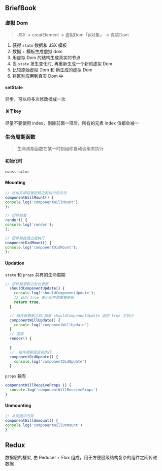## BriefBook

### 虚拟 Dom

> JSX -> creatElement -> 虚拟Dom「js对象」 -> 真实Dom

1. 获得 `state` 数据和 JSX 模板
2. 数据 + 模板生成虚拟 dom
3. 用虚拟 Dom 的结构生成真实的节点
4. 当 `state` 发生变化时, 再重新生成一个新的虚拟 Dom
5. 比较原始虚拟 Dom 和 新生成的虚拟 Dom
6. 将区别应用到真实 Dom 中

#### setState

异步，可以将多次修改揉成一次

#### 关于key

尽量不要使用 index，删除前面一项后，所有的元素 Index 值都会减一

### 生命周期函数

> 生命周期函数在某一时刻组件自动调用来执行

#### 初始化时

`constructor`

#### Mounting

```js
// 在组件即将被挂载之前执行的方法
componentWillMount() {
console.log('componentWillMount');
};

// 组件挂载
render() {
console.log('render');
};

// 组件被挂载之后执行
componentDidMount() {
console.log('componentDidMount');
};
```

#### Updation

`state` 和 `props` 共有的生命周期

```js
// 组件被更新之前会更新
  shouldComponentUpdate() {
    console.log('shouldComponentUpdate');
    // 返回 true 表示组件需要被更新
    return true;
  }

  // 组件被更新之前,如果 shouldComponentUpdate 返回 true 才执行
  componentWillUpdate() {
    console.log('componentWillUpdate')
  }
  // 渲染
  render() {
  
  }
  //  组件更新完后会执行
  componentDidUpdate() {
    console.log('componentDidUpdate')
  }
```

`props` 独有

```js
componentWillReceiveProps () {
  console.log('componentWillReceiveProps')
}
```

#### Unmounting

```js
// 从页面中去除
componentWillUnmount() {
console.log('componentWillUnmount')
}
```

## Redux

数据层的框架, 由 Reducer + Flux 组成，用于方便层级结构复杂的组件之间传递数据

